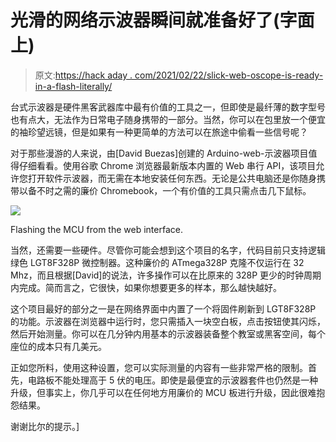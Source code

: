 # 光滑的网络示波器瞬间就准备好了(字面上)

> 原文:[https://hack aday . com/2021/02/22/slick-web-oscope-is-ready-in-a-flash-literally/](https://hackaday.com/2021/02/22/slick-web-oscilloscope-is-ready-in-a-flash-literally/)

台式示波器是硬件黑客武器库中最有价值的工具之一，但即使是最纤薄的数字型号也有点大，无法作为日常电子随身携带的一部分。当然，你可以在包里放一个便宜的袖珍望远镜，但是如果有一种更简单的方法可以在旅途中偷看一些信号呢？

对于那些漫游的人来说，由[David Buezas]创建的 Arduino-web-示波器项目值得仔细看看。使用谷歌 Chrome 浏览器最新版本内置的 Web 串行 API，该项目允许您打开软件示波器，而无需在本地安装任何东西。无论是公共电脑还是你随身携带以备不时之需的廉价 Chromebook，一个有价值的工具只需点击几下鼠标。

[![](../Images/89fd0e2f819757d1bbee4c705d0f2de7.png)](https://hackaday.com/wp-content/uploads/2021/02/webscope_detail.png)

Flashing the MCU from the web interface.

当然，还需要一些硬件。尽管你可能会想到这个项目的名字，代码目前只支持逻辑绿色 LGT8F328P 微控制器。这种廉价的 ATmega328P 克隆不仅运行在 32 Mhz，而且根据[David]的说法，许多操作可以在比原来的 328P 更少的时钟周期内完成。简而言之，它很快，如果你想要更多的样本，那么越快越好。

这个项目最好的部分之一是在网络界面中内置了一个将固件刷新到 LGT8F328P 的功能。示波器在浏览器中运行时，您只需插入一块空白板，点击按钮使其闪烁，然后开始测量。你可以在几分钟内用基本的示波器装备整个教室或黑客空间，每个座位的成本只有几美元。

正如您所料，使用这种设置，您可以实际测量的内容有一些非常严格的限制。首先，电路板不能处理高于 5 伏的电压。即使是最便宜的示波器套件也仍然是一种升级，但事实上，你几乎可以在任何地方用廉价的 MCU 板进行升级，因此很难抱怨结果。

谢谢比尔的提示。]